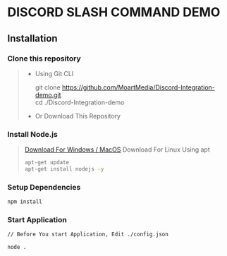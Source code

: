 # DISCORD SLASH COMMAND DEMO

## Installation

### Clone this repository

> - Using Git CLI  
>
>
>   git clone <https://github.com/MoartMedia/Discord-Integration-demo.git>  
>   cd ./Discord-Integration-demo  
>  
> - Or Download This Repository  

### Install Node.js

> [Download For Windows / MacOS](https://nodejs.org/en/download/)
> Download For Linux Using apt
>
> ```bash
> apt-get update
> apt-get install nodejs -y
> ```

### Setup Dependencies

```bash
npm install
```  

### Start Application

```bash
// Before You start Application, Edit ./config.json  

node .
```  
